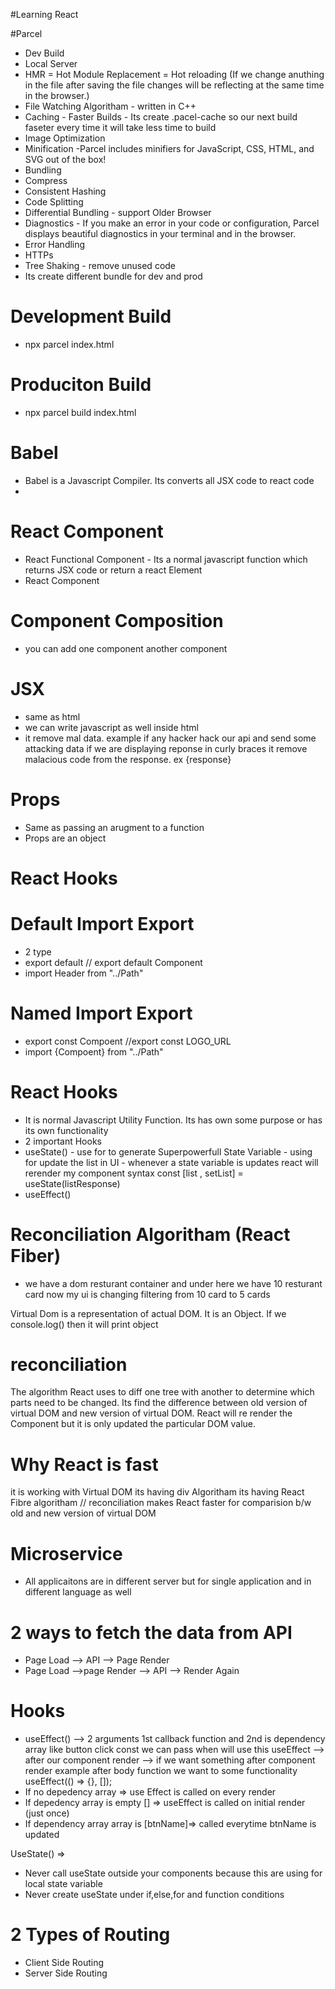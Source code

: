 #Learning React

#Parcel
- Dev Build
- Local Server
- HMR = Hot Module Replacement = Hot reloading (If we change anuthing in the file after saving the file changes will be reflecting at the same time in the browser.)
- File Watching Algoritham  - written in C++
- Caching - Faster Builds - Its create .pacel-cache so our next build faseter every time it will take less time to build
- Image Optimization
- Minification -Parcel includes minifiers for JavaScript, CSS, HTML, and SVG out of the box! 
- Bundling
- Compress
- Consistent Hashing
- Code Splitting 
- Differential Bundling - support Older Browser
- Diagnostics - If you make an error in your code or configuration, Parcel displays beautiful diagnostics in your terminal and in the browser.
- Error Handling
- HTTPs
- Tree Shaking - remove unused code
- Its create different bundle for dev and prod

# Development Build
- npx parcel index.html

# Produciton Build 
- npx parcel build index.html

# Babel
- Babel is a Javascript Compiler. Its converts all JSX code to react code
-

# React Component
 - React Functional Component - Its a normal javascript function which returns JSX code or return a react Element
 - React Component

# Component Composition
- you can add one component another component

# JSX
- same as html
- we can write javascript as well inside html
- it remove mal data. example if any hacker hack our api and send some attacking data if we are displaying reponse in curly braces it remove malacious code from the response. ex {response}

# Props
- Same as passing an arugment to a function 
- Props are an object

# React Hooks


# Default Import Export
- 2 type
- export default // export default Component
- import Header from "../Path" 

# Named Import Export
- export const Compoent //export const LOGO_URL
- import {Compoent} from "../Path" 

# React Hooks
- It is normal Javascript Utility Function. Its has own some purpose or has its own functionality 
- 2 important Hooks 
- useState() - use for to generate Superpowerfull State Variable - using for update the list in UI - whenever a state variable is updates react will rerender my component
syntax const [list , setList] = useState(listResponse)
- useEffect()

# Reconciliation Algoritham (React Fiber)
- we have a dom resturant container and under here we have 10 resturant card now my ui is changing filtering from 10 card to 5 cards

Virtual Dom is a representation of actual DOM.  It is an Object. If we console.log(<Body/>) then it will print object

# reconciliation
The algorithm React uses to diff one tree with another to determine which parts need to be changed.
Its find the difference between old version of virtual DOM and new version of virtual DOM.
React will re render the Component but it is only updated the particular DOM value.

# Why React is fast
it is working with Virtual DOM
its having div Algoritham
its having React Fibre algoritham // reconciliation makes React faster for comparision b/w old and new version of virtual DOM


# Microservice
- All applicaitons are in different server but for single application and in different language as well

# 2 ways to fetch the data from API
- Page Load --> API --> Page Render
- Page Load -->page Render --> API --> Render Again

# Hooks
- useEffect() --> 2 arguments 1st callback function and 2nd is dependency array like button click const we can pass
when will use this useEffect --> after our component render --> if we want something after component render example after body function we want to some functionality
useEffect(() => {}, []);
- If no depedency array => use Effect is called on every render
- If depedency array is empty [] => useEffect is called on initial render (just once)
- If dependency array array is [btnName]=> called everytime btnName is updated


UseState() =>
- Never call useState outside your components because this are using for local state variable
- Never create useState under if,else,for and function conditions


# 2 Types of Routing
- Client Side Routing
- Server Side Routing






